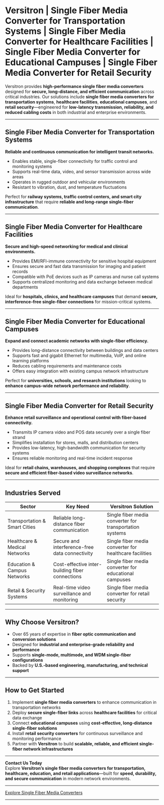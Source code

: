 # Versitron | Single Fiber Media Converter for Transportation Systems | Single Fiber Media Converter for Healthcare Facilities | Single Fiber Media Converter for Educational Campuses | Single Fiber Media Converter for Retail Security

Versitron provides **high-performance single fiber media converters** designed for **secure, long-distance, and efficient communication** across critical industries. Our solutions include **single fiber media converters for transportation systems**, **healthcare facilities**, **educational campuses**, and **retail security**—engineered for **low-latency transmission, reliability, and reduced cabling costs** in both industrial and enterprise environments.

---

## Single Fiber Media Converter for Transportation Systems

**Reliable and continuous communication for intelligent transit networks.**  

- Enables stable, single-fiber connectivity for traffic control and monitoring systems  
- Supports real-time data, video, and sensor transmission across wide areas  
- Operates in rugged outdoor and vehicular environments  
- Resistant to vibration, dust, and temperature fluctuations  

Perfect for **railway systems, traffic control centers, and smart city infrastructure** that require **reliable and long-range single-fiber communication**.

---

## Single Fiber Media Converter for Healthcare Facilities

**Secure and high-speed networking for medical and clinical environments.**  

- Provides EMI/RFI-immune connectivity for sensitive hospital equipment  
- Ensures secure and fast data transmission for imaging and patient records  
- Compatible with PoE devices such as IP cameras and nurse call systems  
- Supports centralized monitoring and data exchange between medical departments  

Ideal for **hospitals, clinics, and healthcare campuses** that demand **secure, interference-free single-fiber connections** for mission-critical systems.

---

## Single Fiber Media Converter for Educational Campuses

**Expand and connect academic networks with single-fiber efficiency.**  

- Provides long-distance connectivity between buildings and data centers  
- Supports fast and gigabit Ethernet for multimedia, VoIP, and online learning platforms  
- Reduces cabling requirements and maintenance costs  
- Offers easy integration with existing campus network infrastructure  

Perfect for **universities, schools, and research institutions** looking to **enhance campus-wide network performance and reliability**.

---

## Single Fiber Media Converter for Retail Security

**Enhance retail surveillance and operational control with fiber-based connectivity.**  

- Transmits IP camera video and POS data securely over a single fiber strand  
- Simplifies installation for stores, malls, and distribution centers  
- Provides low-latency, high-bandwidth communication for security systems  
- Ensures reliable monitoring and real-time incident response  

Ideal for **retail chains, warehouses, and shopping complexes** that require **secure and efficient fiber-based video surveillance networks**.

---

## Industries Served

| Sector                       | Key Need                                           | Versitron Solution                                        |
|------------------------------|----------------------------------------------------|-----------------------------------------------------------|
| Transportation & Smart Cities | Reliable long-distance fiber communication         | Single fiber media converter for transportation systems    |
| Healthcare & Medical Networks | Secure and interference-free data connectivity     | Single fiber media converter for healthcare facilities     |
| Education & Campus Networks   | Cost-effective inter-building fiber connections    | Single fiber media converter for educational campuses      |
| Retail & Security Systems     | Real-time video surveillance and monitoring        | Single fiber media converter for retail security           |

---

## Why Choose Versitron?

- Over 65 years of expertise in **fiber optic communication and conversion solutions**  
- Designed for **industrial and enterprise-grade reliability and performance**  
- Supports **single-mode, multimode, and WDM single-fiber configurations**  
- Backed by **U.S.-based engineering, manufacturing, and technical support**  

---

## How to Get Started

1. Implement **single fiber media converters** to enhance communication in transportation networks  
2. Deploy **secure single-fiber links** across **healthcare facilities** for critical data exchange  
3. Connect **educational campuses** using **cost-effective, long-distance single-fiber solutions**  
4. Install **retail security converters** for continuous surveillance and monitoring performance  
5. Partner with **Versitron** to build **scalable, reliable, and efficient single-fiber network infrastructures**  

---

**Contact Us Today**  
Explore **Versitron’s single fiber media converters for transportation, healthcare, education, and retail applications**—built for **speed, durability, and secure communication** in modern network environments.  

---

[Explore Single Fiber Media Converters](https://www.versitron.com/collections/single-fiber-media-converters)

---

